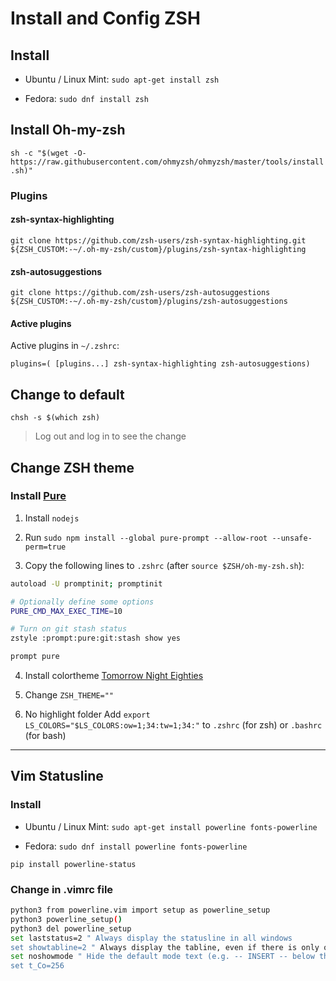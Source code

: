 # Install and Config ZSH

## Install

* Ubuntu / Linux Mint: `sudo apt-get install zsh`

* Fedora: `sudo dnf install zsh`


## Install Oh-my-zsh

`sh -c "$(wget -O- https://raw.githubusercontent.com/ohmyzsh/ohmyzsh/master/tools/install.sh)"`

### Plugins

#### zsh-syntax-highlighting

`git clone https://github.com/zsh-users/zsh-syntax-highlighting.git ${ZSH_CUSTOM:-~/.oh-my-zsh/custom}/plugins/zsh-syntax-highlighting`

#### zsh-autosuggestions

`git clone https://github.com/zsh-users/zsh-autosuggestions ${ZSH_CUSTOM:-~/.oh-my-zsh/custom}/plugins/zsh-autosuggestions`

#### Active plugins

Active plugins in `~/.zshrc`:

`plugins=( [plugins...] zsh-syntax-highlighting zsh-autosuggestions)`

## Change to default

`chsh -s $(which zsh)`

> Log out and log in to see the change

## Change ZSH theme

### Install [Pure](https://github.com/sindresorhus/pure)

1. Install `nodejs`

2. Run `sudo npm install --global pure-prompt --allow-root --unsafe-perm=true`

3. Copy the following lines to `.zshrc` (after `source $ZSH/oh-my-zsh.sh`):

```bash
autoload -U promptinit; promptinit

# Optionally define some options
PURE_CMD_MAX_EXEC_TIME=10

# Turn on git stash status
zstyle :prompt:pure:git:stash show yes

prompt pure
```

4. Install colortheme [Tomorrow Night Eighties](gnome-terminal-tomorrow-night-eighties-256.sh)

5. Change `ZSH_THEME=""`

6. No highlight folder
Add `export LS_COLORS="$LS_COLORS:ow=1;34:tw=1;34:"` to `.zshrc` (for zsh) or `.bashrc` (for bash)

---

## Vim Statusline

### Install

* Ubuntu / Linux Mint: `sudo apt-get install powerline fonts-powerline`

* Fedora: `sudo dnf install powerline fonts-powerline`

`pip install powerline-status`

### Change in .vimrc file

```bash
python3 from powerline.vim import setup as powerline_setup
python3 powerline_setup()
python3 del powerline_setup
set laststatus=2 " Always display the statusline in all windows
set showtabline=2 " Always display the tabline, even if there is only one tab
set noshowmode " Hide the default mode text (e.g. -- INSERT -- below the statusline)
set t_Co=256
```

